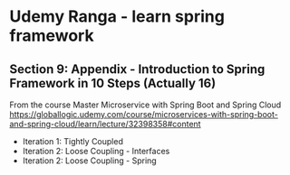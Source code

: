 # Udemy Ranga - learn spring framework
## Section 9: Appendix - Introduction to Spring Framework in 10 Steps (Actually 16)
From the course Master Microservice with Spring Boot and Spring Cloud  
https://globallogic.udemy.com/course/microservices-with-spring-boot-and-spring-cloud/learn/lecture/32398358#content

- Iteration 1: Tightly Coupled
- Iteration 2: Loose Coupling - Interfaces
- Iteration 2: Loose Coupling - Spring